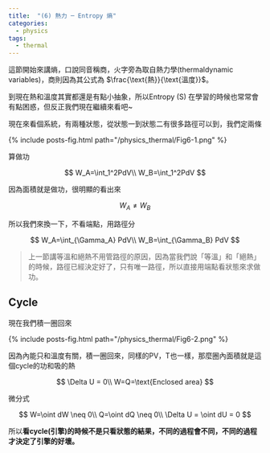 ```yaml
---
title:  "(6) 熱力 ─ Entropy 熵"
categories:
  - physics
tags:
  - thermal
---
```



這節開始來講熵，口說同音稱商，火字旁為取自熱力學(thermaldynamic variables)，商則因為其公式為 $\frac{\text{熱}}{\text{溫度}}$。


到現在熱和溫度其實都還是有點小抽象，所以Entropy (S) 在學習的時候也常常會有點困惑，但反正我們現在繼續來看吧~


現在來看個系統，有兩種狀態，從狀態一到狀態二有很多路徑可以到，我們定兩條

{% include posts-fig.html path="/physics_thermal/Fig6-1.png" %}

算做功

$$
W_A=\int_1^2PdV\\
W_B=\int_1^2PdV
$$


因為面積就是做功，很明顯的看出來

$$
W_A\neq W_B
$$

所以我們來換一下，不看端點，用路徑分

$$
W_A=\int_{\Gamma_A} PdV\\
W_B=\int_{\Gamma_B} PdV
$$

> 上一節講等溫和絕熱不用管路徑的原因，因為當我們說「等溫」和「絕熱」的時候，路徑已經決定好了，只有唯一路徑，所以直接用端點看狀態來求做功。


## Cycle

現在我們積一圈回來

{% include posts-fig.html path="/physics_thermal/Fig6-2.png" %}


因為內能只和溫度有關，積一圈回來，同樣的PV，T也一樣，那麼圈內面積就是這個cycle的功和吸的熱

$$
\Delta U = 0\\
W=Q=\text{Enclosed area}
$$

微分式

$$
W=\oint dW \neq 0\\
Q=\oint dQ \neq 0\\
\Delta U = \oint dU = 0
$$


所以**看cycle(引擎)的時候不是只看狀態的結果，不同的過程會不同，不同的過程才決定了引擎的好壞。**



